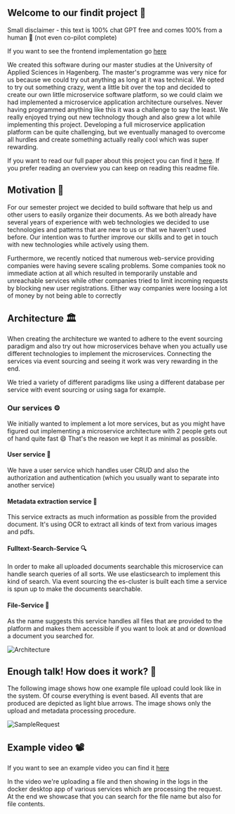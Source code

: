 ## Welcome to our findit project 👋

Small disclaimer - this text is 100% chat GPT free and comes 100% from a human 🧠 (not
even co-pilot complete)

If you want to see the frontend implementation go
[here](https://github.com/MaxSquared-WebCraft/findit-frontend)

We created this software during our master studies at the University of Applied Sciences
in Hagenberg. The master's programme was very nice for us because we could try out
anything as long at it was technical. We opted to try out something crazy, went a little
bit over the top and decided to create our own little microservice software platform, so
we could claim we had implemented a microservice application architecture ourselves. Never
having programmed anything like this it was a challenge to say the least. We really
enjoyed trying out new technology though and also grew a lot while implementing this
project. Developing a full microservice application platform can be quite challenging, but
we eventually managed to overcome all hurdles and create something actually really cool
which was super rewarding.

If you want to read our full paper about this project you can find it
[here](docs/findit-microservices-plattform.pdf). If you prefer reading an overview you can
keep on reading this readme file.

## Motivation 🏃

For our semester project we decided to build software that help us and other users to
easily organize their documents. As we both already have several years of experience with
web technologies we decided to use technologies and patterns that are new to us or that we
haven’t used before. Our intention was to further improve our skills and to get in touch
with new technologies while actively using them.

Furthermore, we recently noticed that numerous web-service providing companies were having
severe scaling problems. Some companies took no immediate action at all which resulted in
temporarily unstable and unreachable services while other companies tried to limit
incoming requests by blocking new user registrations. Either way companies were loosing a
lot of money by not being able to correctly

## Architecture 🏛️

When creating the architecture we wanted to adhere to the event sourcing paradigm and also
try out how microservices behave when you actually use different technologies to implement
the microservices. Connecting the services via event sourcing and seeing it work was very
rewarding in the end.

We tried a variety of different paradigms like using a different database per service with
event sourcing or using saga for example.

### Our services ⚙️

We initially wanted to implement a lot more services, but as you might have figured out
implementing a microservice architecture with 2 people gets out of hand quite fast 😄
That's the reason we kept it as minimal as possible.

#### User service 🙋

We have a user service which handles user CRUD and also the authorization and
authentication (which you usually want to separate into another service)

#### Metadata extraction service 👀

This service extracts as much information as possible from the provided document. It's
using OCR to extract all kinds of text from various images and pdfs.

#### Fulltext-Search-Service 🔍

In order to make all uploaded documents searchable this microservice can handle search
queries of all sorts. We use elasticsearch to implement this kind of search. Via event
sourcing the es-cluster is built each time a service is spun up to make the documents
searchable.

#### File-Service 📂

As the name suggests this service handles all files that are provided to the platform and
makes them accessible if you want to look at and or download a document you searched for.

![Architecture](https://github.com/MaxSquared-WebCraft/findit/assets/15246773/be1e64dd-2506-452c-a2df-7c09f43f6d3f)

## Enough talk! How does it work? 🙊

The following image shows how one example file upload could look like in the system. Of
course everything is event based. All events that are produced are depicted as light blue
arrows. The image shows only the upload and metadata processing procedure.

![SampleRequest](https://github.com/MaxSquared-WebCraft/findit/assets/15246773/d5cb2329-8f38-436c-addb-7cb7bbec90da)

## Example video 📽️

If you want to see an example video you can find it [here](docs/output-sample-request.gif)

In the video we're uploading a file and then showing in the logs in the docker desktop app
of various services which are processing the request. At the end we showcase that you can
search for the file name but also for file contents.
